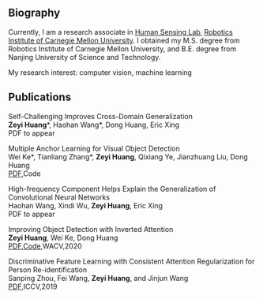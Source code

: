 ## Biography
Currently, I am a research associate in [Human Sensing Lab](http://humansensing.cs.cmu.edu/), [Robotics Institute of Carnegie Mellon University](https://www.ri.cmu.edu/). I obtained my M.S. degree from Robotics Institute of Carnegie Mellon University, and B.E. degree from Nanjing University of Science and Technology.  

My research interest: computer vision, machine learning

## Publications

Self-Challenging Improves Cross-Domain Generalization  
**Zeyi Huang***, Haohan Wang*, Dong Huang, Eric Xing  
PDF to appear

Multiple Anchor Learning for Visual Object Detection  
Wei Ke*, Tianliang Zhang*, **Zeyi Huang**, Qixiang Ye, Jianzhuang Liu, Dong Huang  
[PDF](https://arxiv.org/pdf/1912.02252.pdf),Code

High-frequency Component Helps Explain the Generalization of Convolutional Neural Networks  
Haohan Wang, Xindi Wu, **Zeyi Huang**, Eric Xing  
PDF to appear

Improving Object Detection with Inverted Attention  
**Zeyi Huang**, Wei Ke, Dong Huang  
[PDF](https://arxiv.org/pdf/1903.12255.pdf),[Code](https://github.com/Justinhzy/IAN),WACV,2020

Discriminative Feature Learning with Consistent Attention Regularization for Person Re-identification  
Sanping Zhou, Fei Wang, **Zeyi Huang**, and Jinjun Wang  
[PDF](http://openaccess.thecvf.com/content_ICCV_2019/papers/Zhou_Discriminative_Feature_Learning_With_Consistent_Attention_Regularization_for_Person_Re-Identification_ICCV_2019_paper.pdf),ICCV,2019
